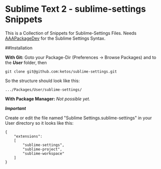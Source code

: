 Sublime Text 2 - sublime-settings Snippets
=======================

This is a Collection of Snippets for Sublime-Settings Files. Needs [AAAPackageDev](https://github.com/SublimeText/AAAPackageDev) for the Sublime Settings Syntax.

##Installation

**With Git:** Goto your Package-Dir (Preferences -> Browse Packages) and to the ***User*** folder, then

    git clone git@github.com:ketos/sublime-settings.git

So the structure should look like this:

    .../Packages/User/sublime-settings/

**With Package Manager:** *Not possible yet.*

***Important***

Create or edit the file named "Sublime Settings.sublime-settings" in your User directory so it looks like this:

    {
        "extensions":
        [
            "sublime-settings",
            "sublime-project",
            "sublime-workspace"
        ]
    }


